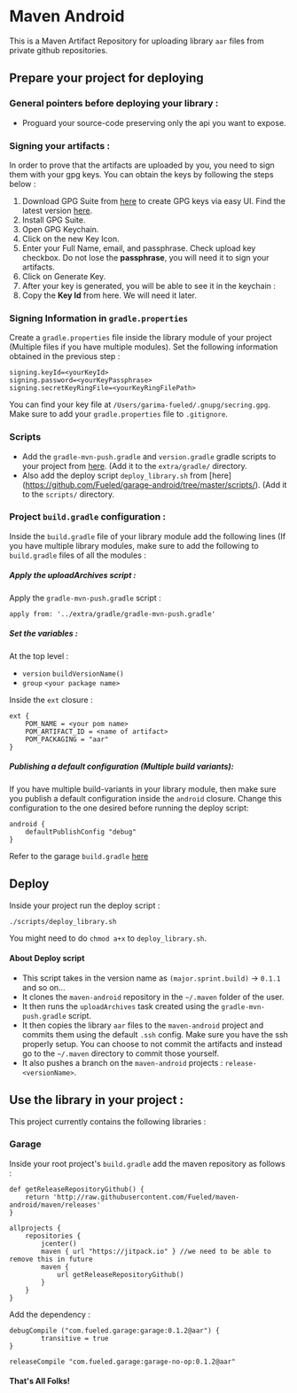 # Maven Android
This is a Maven Artifact Repository for uploading library `aar` files from private github repositories.

## Prepare your project for deploying

### General pointers before deploying your library : 
 - Proguard your source-code preserving only the api you want to expose.

### Signing your artifacts :
In order to prove that the artifacts are uploaded by you, you need to sign them with your gpg keys. You can obtain the keys by following the steps below :

1. Download GPG Suite from [here](https://releases.gpgtools.org/GPG_Suite-2016.10_v2.dmg) to create GPG keys via easy UI. Find the latest version [here](https://gpgtools.org/).
2. Install GPG Suite.
3. Open GPG Keychain.
4. Click on the new Key Icon.
5. Enter your Full Name, email, and passphrase. Check upload key checkbox. Do not lose the **passphrase**, you will need it to sign your artifacts.
6. Click on Generate Key.
7. After your key is generated, you will be able to see it in the keychain :
8. Copy the **Key Id** from here. We will need it later.

### Signing Information in `gradle.properties`
Create a `gradle.properties` file inside the library module of your project (Multiple files if you have multiple modules). Set the following information obtained in the previous step :

```
signing.keyId=<yourKeyId>
signing.password=<yourKeyPassphrase>
signing.secretKeyRingFile=<yourKeyRingFilePath>
```
You can find your key file at `/Users/garima-fueled/.gnupg/secring.gpg`. Make sure to add your `gradle.properties` file to `.gitignore`.

### Scripts
 - Add the `gradle-mvn-push.gradle` and `version.gradle` gradle scripts to your project from [here](https://github.com/Fueled/garage-android/tree/master/extra/gradle). (Add it to the `extra/gradle/` directory. 
 - Also add the deploy script `deploy_library.sh` from [here] (https://github.com/Fueled/garage-android/tree/master/scripts/). (Add it to the `scripts/` directory.

### Project `build.gradle` configuration : 

Inside the `build.gradle` file of your library module add the following lines (If you have multiple library modules, make sure to add the following to `build.gradle` files of all the modules :  

##### Apply the uploadArchives script :
Apply the `gradle-mvn-push.gradle` script : 

```
apply from: '../extra/gradle/gradle-mvn-push.gradle'
```

##### Set the variables :

At the top level : 

 - `version` `buildVersionName()`
 - `group` `<your package name>`

Inside the `ext` closure : 

```
ext {
	POM_NAME = <your pom name>
	POM_ARTIFACT_ID = <name of artifact>
	POM_PACKAGING = "aar"
}
```
##### Publishing a default configuration (Multiple build variants):

If you have multiple build-variants in your library module, then make sure you publish a default configuration inside the `android` closure. Change this configuration to the one desired  before running the deploy script:


```
android {
	defaultPublishConfig "debug"
}
```


Refer to the garage `build.gradle` [here](https://github.com/Fueled/garage-android/blob/master/garage/build.gradle)
 
 

## Deploy

Inside your project run the deploy script :
 
```
./scripts/deploy_library.sh
```
You might need to do `chmod a+x` to `deploy_library.sh`.

#### About Deploy script
 - This script takes in the version name as `(major.sprint.build)` -> `0.1.1` and so on...
 - It clones the `maven-android` repository in the `~/.maven` folder of the user.
 - It then runs the `uploadArchives` task created using the `gradle-mvn-push.gradle` script.
 - It then copies the library `aar` files to the `maven-android` project and commits them using the default `.ssh` config. Make sure you have the ssh properly setup. You can choose to not commit the artifacts and instead go to the `~/.maven` directory to commit those yourself.
 - It also pushes a branch on the `maven-android` projects : `release-<versionName>`.
 
 
## Use the library in your project :

This project currently contains the following libraries :

### Garage
Inside your root project's `build.gradle` add the maven repository as follows :

```
def getReleaseRepositoryGithub() {
    return 'http://raw.githubusercontent.com/Fueled/maven-android/maven/releases'
}

allprojects {
    repositories {
        jcenter()
        maven { url "https://jitpack.io" } //we need to be able to remove this in future
        maven {
            url getReleaseRepositoryGithub()
        }
    }
}

```

Add the dependency : 

```
debugCompile ("com.fueled.garage:garage:0.1.2@aar") {
    	transitive = true
}
```

```
releaseCompile "com.fueled.garage:garage-no-op:0.1.2@aar"
```
 
#### That's All Folks!